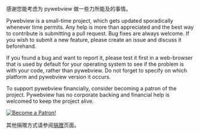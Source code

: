 感谢您能考虑为 pywebview 做一些力所能及的事情。

Pywebview is a small-time project, which gets updated sporadically whenever time permits. Any help is more than appreciated and the best way to contribute is submitting a pull request. Bug fixes are always welcome. If you wish to submit a new feature, please create an issue and discuss it beforehand.

If you found a bug and want to report it, please test it first in a web-browser that is used by default for your operating system to see if the problem is with your code, rather than pywebview. Do not forget to specify on which platform and pywebview version it occurs.

To support pywebview financially, consider becoming a patron of the project. Pywebview has no corporate backing and financial help is welcomed to keep the project alive.

<div class="center spc-l spc-vertical"><a href="https://www.patreon.com/bePatron?u=13226105" data-patreon-widget-type="become-patron-button"><img src="https://c5.patreon.com/external/logo/become_a_patron_button.png" alt="Become a Patron!"/></a></div>

其他捐赠方式请参阅[捐赠](./donating.md)页面。

